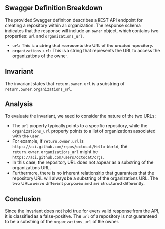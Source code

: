 ## Swagger Definition Breakdown
The provided Swagger definition describes a REST API endpoint for creating a repository within an organization. The response schema indicates that the response will include an `owner` object, which contains two properties: `url` and `organizations_url`. 

- `url`: This is a string that represents the URL of the created repository.
- `organizations_url`: This is a string that represents the URL to access the organizations of the owner.

## Invariant
The invariant states that `return.owner.url` is a substring of `return.owner.organizations_url`. 

## Analysis
To evaluate the invariant, we need to consider the nature of the two URLs:
- The `url` property typically points to a specific repository, while the `organizations_url` property points to a list of organizations associated with the user. 
- For example, if `return.owner.url` is `https://api.github.com/repos/octocat/Hello-World`, the `return.owner.organizations_url` might be `https://api.github.com/users/octocat/orgs`. 
- In this case, the repository URL does not appear as a substring of the organizations URL. 
- Furthermore, there is no inherent relationship that guarantees that the repository URL will always be a substring of the organizations URL. The two URLs serve different purposes and are structured differently. 

## Conclusion
Since the invariant does not hold true for every valid response from the API, it is classified as a false-positive. The `url` of a repository is not guaranteed to be a substring of the `organizations_url` of the owner.
